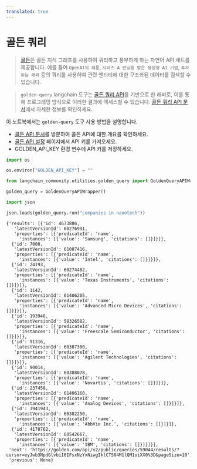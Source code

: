 ```yaml
---
translated: true
---
```


# 골든 쿼리

>[골든](https://golden.com)은 골든 지식 그래프를 사용하여 쿼리하고 풍부하게 하는 자연어 API 세트를 제공합니다. 예를 들어 `OpenAI의 제품`, `시리즈 A 펀딩을 받은 생성형 AI 기업`, `투자하는 래퍼` 등의 쿼리를 사용하여 관련 엔티티에 대한 구조화된 데이터를 검색할 수 있습니다.

>`golden-query` langchain 도구는 [골든 쿼리 API](https://docs.golden.com/reference/query-api)를 기반으로 한 래퍼로, 이를 통해 프로그래밍 방식으로 이러한 결과에 액세스할 수 있습니다.
>[골든 쿼리 API 문서](https://docs.golden.com/reference/query-api)에서 자세한 정보를 확인하세요.

이 노트북에서는 `golden-query` 도구 사용 방법을 설명합니다.

- [골든 API 문서](https://docs.golden.com/)를 방문하여 골든 API에 대한 개요를 확인하세요.
- [골든 API 설정](https://golden.com/settings/api) 페이지에서 API 키를 가져오세요.
- GOLDEN_API_KEY 환경 변수에 API 키를 저장하세요.

```python
import os

os.environ["GOLDEN_API_KEY"] = ""
```

```python
from langchain_community.utilities.golden_query import GoldenQueryAPIWrapper
```

```python
golden_query = GoldenQueryAPIWrapper()
```

```python
import json

json.loads(golden_query.run("companies in nanotech"))
```

```output
{'results': [{'id': 4673886,
   'latestVersionId': 60276991,
   'properties': [{'predicateId': 'name',
     'instances': [{'value': 'Samsung', 'citations': []}]}]},
  {'id': 7008,
   'latestVersionId': 61087416,
   'properties': [{'predicateId': 'name',
     'instances': [{'value': 'Intel', 'citations': []}]}]},
  {'id': 24193,
   'latestVersionId': 60274482,
   'properties': [{'predicateId': 'name',
     'instances': [{'value': 'Texas Instruments', 'citations': []}]}]},
  {'id': 1142,
   'latestVersionId': 61406205,
   'properties': [{'predicateId': 'name',
     'instances': [{'value': 'Advanced Micro Devices', 'citations': []}]}]},
  {'id': 193948,
   'latestVersionId': 58326582,
   'properties': [{'predicateId': 'name',
     'instances': [{'value': 'Freescale Semiconductor', 'citations': []}]}]},
  {'id': 91316,
   'latestVersionId': 60387380,
   'properties': [{'predicateId': 'name',
     'instances': [{'value': 'Agilent Technologies', 'citations': []}]}]},
  {'id': 90014,
   'latestVersionId': 60388078,
   'properties': [{'predicateId': 'name',
     'instances': [{'value': 'Novartis', 'citations': []}]}]},
  {'id': 237458,
   'latestVersionId': 61406160,
   'properties': [{'predicateId': 'name',
     'instances': [{'value': 'Analog Devices', 'citations': []}]}]},
  {'id': 3941943,
   'latestVersionId': 60382250,
   'properties': [{'predicateId': 'name',
     'instances': [{'value': 'AbbVie Inc.', 'citations': []}]}]},
  {'id': 4178762,
   'latestVersionId': 60542667,
   'properties': [{'predicateId': 'name',
     'instances': [{'value': 'IBM', 'citations': []}]}]}],
 'next': 'https://golden.com/api/v2/public/queries/59044/results/?cursor=eyJwb3NpdGlvbiI6IFsxNzYxNiwgIklCTS04M1lQM1oiXX0%3D&pageSize=10',
 'previous': None}
```
